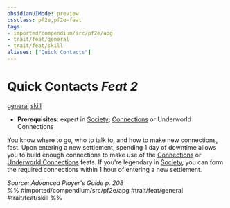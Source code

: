 ```yaml
---
obsidianUIMode: preview
cssclass: pf2e,pf2e-feat
tags:
- imported/compendium/src/pf2e/apg
- trait/feat/general
- trait/feat/skill
aliases: ["Quick Contacts"]
---
```

# Quick Contacts  *Feat 2*  
[general](general.md)  [skill](skill.md)  

- **Prerequisites**: expert in [Society](../skills.md#Society); [Connections](connections.md) or Underworld Connections

You know where to go, who to talk to, and how to make new connections, fast. Upon entering a new settlement, spending 1 day of downtime allows you to build enough connections to make use of the [Connections](connections.md) or [Underworld Connections](criminal-connections-apg.md) feats. If you're legendary in [Society](../skills.md#Society), you can form the required connections within 1 hour of entering a new settlement.

*Source: Advanced Player's Guide p. 208*  
%% #imported/compendium/src/pf2e/apg #trait/feat/general #trait/feat/skill %%